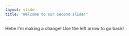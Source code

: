 ```yaml
---
layout: slide
title: "Welcome to our second slide!"
---
```

Hehe I'm making a change!
Use the left arrow to go back!
